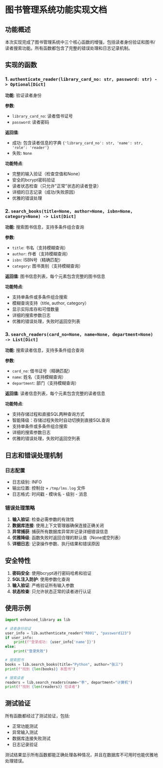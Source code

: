 # 图书管理系统功能实现文档

## 功能概述

本次实现完成了图书管理系统中三个核心函数的增强，包括读者身份验证和图书/读者搜索功能。所有函数都包含了完整的错误处理和日志记录机制。

## 实现的函数

### 1. `authenticate_reader(library_card_no: str, password: str) -> Optional[Dict]`

**功能**: 验证读者身份

**参数**:
- `library_card_no`: 读者借书证号
- `password`: 读者密码

**返回值**: 
- 成功: 包含读者信息的字典 `{'library_card_no': str, 'name': str, 'role': 'reader'}`
- 失败: `None`

**功能特点**:
- 完整的输入验证（检查空值和None）
- 安全的bcrypt密码验证
- 读者状态检查（只允许"正常"状态的读者登录）
- 详细的日志记录（成功/失败原因）
- 优雅的错误处理

### 2. `search_books(title=None, author=None, isbn=None, category=None) -> List[Dict]`

**功能**: 搜索图书信息，支持多条件组合查询

**参数**:
- `title`: 书名（支持模糊查询）
- `author`: 作者（支持模糊查询）
- `isbn`: ISBN号（精确匹配）
- `category`: 图书类别（支持模糊查询）

**返回值**: 图书信息列表，每个元素包含完整的图书信息

**功能特点**:
- 支持单条件或多条件组合搜索
- 模糊查询支持（title, author, category）
- 显示实际库存和可借数量
- 详细的搜索参数日志
- 优雅的错误处理，失败时返回空列表

### 3. `search_readers(card_no=None, name=None, department=None) -> List[Dict]`

**功能**: 搜索读者信息，支持多条件组合查询

**参数**:
- `card_no`: 借书证号（精确匹配）
- `name`: 姓名（支持模糊查询）
- `department`: 部门（支持模糊查询）

**返回值**: 读者信息列表，每个元素包含完整的读者信息

**功能特点**:
- 支持存储过程和直接SQL两种查询方式
- 智能降级：存储过程失败时自动切换到直接SQL查询
- 支持单条件或多条件组合搜索
- 详细的搜索参数日志
- 优雅的错误处理，失败时返回空列表

## 日志和错误处理机制

### 日志配置
- 日志级别: INFO
- 输出位置: 控制台 + `/tmp/lms.log` 文件
- 日志格式: 时间戳 - 模块名 - 级别 - 消息

### 错误处理策略
1. **输入验证**: 检查必需参数的有效性
2. **数据库连接**: 使用上下文管理器确保连接正确关闭
3. **异常捕获**: 捕获所有数据库异常并记录详细错误信息
4. **优雅降级**: 函数失败时返回合理的默认值（None或空列表）
5. **详细日志**: 记录操作参数、执行结果和错误原因

## 安全特性

1. **密码安全**: 使用bcrypt进行密码哈希和验证
2. **SQL注入防护**: 使用参数化查询
3. **输入验证**: 严格验证所有输入参数
4. **状态检查**: 只允许状态正常的读者进行认证

## 使用示例

```python
import enhanced_library as lib

# 读者身份验证
user_info = lib.authenticate_reader("R001", "password123")
if user_info:
    print(f"登录成功: {user_info['name']}")
else:
    print("登录失败")

# 搜索图书
books = lib.search_books(title="Python", author="张三")
print(f"找到 {len(books)} 本图书")

# 搜索读者
readers = lib.search_readers(name="李", department="计算机")
print(f"找到 {len(readers)} 位读者")
```

## 测试验证

所有函数都经过了测试验证，包括:
- 正常功能测试
- 异常输入测试
- 数据库连接失败测试
- 日志记录验证

测试结果显示所有函数都能正确处理各种情况，并且在数据库不可用时也能优雅地处理错误。